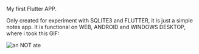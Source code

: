 My first Flutter APP.

Only created for experiment with SQLITE3 and FLUTTER, it is just a simple notes app.
It is functional on WEB, ANDROID and WINDOWS DESKTOP, where i took this GIF:

![an NOT ate](https://user-images.githubusercontent.com/104577925/185272950-4a643771-716f-4715-a491-66ed12d832a2.gif)
